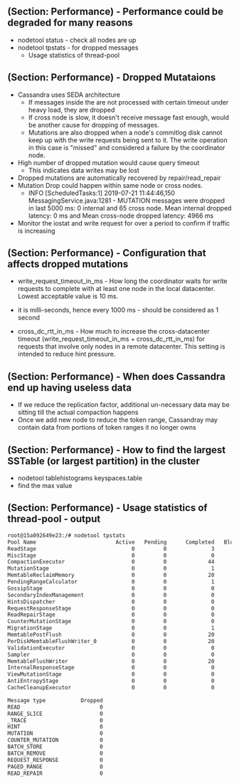 ## (Section: Performance) -  Performance could be degraded for many reasons

* nodetool status  - check all nodes are up
* nodetool tpstats - for dropped messages
  * Usage statistics of thread-pool

## (Section: Performance) -  Dropped Mutataions

* Cassandra uses SEDA architecture
  * If messages inside the are not processed with certain timeout under heavy load, they are dropped
  * If cross node is slow, it doesn't receive message fast enough, would be another cause for dropping of messages.
  * Mutations are also dropped when a node's commitlog disk cannot keep up with the write requests being sent to it. The write operation in this case is "missed" and considered a failure by the coordinator node.
* High number of dropped mutation would cause query timeout
  * This indicates data writes may be lost
* Dropped mutations are automatically recovered by repair/read_repair
* Mutation Drop could happen within same node or cross nodes.
   * INFO  [ScheduledTasks:1] 2019-07-21 11:44:46,150  MessagingService.java:1281 - MUTATION messages were dropped in last 5000 ms: 0 internal and 65 cross node. Mean internal dropped latency: 0 ms and Mean cross-node dropped latency: 4966 ms
* Monitor the iostat and write request for over a period to confirm if traffic is increasing

## (Section: Performance) -  Configuration that affects dropped mutations

* write_request_timeout_in_ms - How long the coordinator waits for write requests to complete with at least one node in the local datacenter. Lowest acceptable value is 10 ms.
* it is milli-seconds, hence every 1000 ms - should be considered as 1 second

* cross_dc_rtt_in_ms - How much to increase the cross-datacenter timeout (write_request_timeout_in_ms + cross_dc_rtt_in_ms) for requests that involve only nodes in a remote datacenter. This setting is intended to reduce hint pressure.

## (Section: Performance) -  When does Cassandra end up having useless data

* If we reduce the replication factor, additional un-necessary data may be sitting till the actual compaction happens
* Once we add new node to reduce the token range, Cassandray may contain data from portions of token ranges it no longer owns

## (Section: Performance) -  How to find the largest SSTable (or largest partition) in the cluster

* nodetool tablehistograms keyspaces.table
* find the max value


## (Section: Performance) -  Usage statistics of thread-pool - output

```txt
root@15a092649e23:/# nodetool tpstats
Pool Name                         Active   Pending      Completed   Blocked  All time blocked
ReadStage                              0         0              3         0                 0
MiscStage                              0         0              0         0                 0
CompactionExecutor                     0         0             44         0                 0
MutationStage                          0         0              1         0                 0
MemtableReclaimMemory                  0         0             20         0                 0
PendingRangeCalculator                 0         0              1         0                 0
GossipStage                            0         0              0         0                 0
SecondaryIndexManagement               0         0              0         0                 0
HintsDispatcher                        0         0              0         0                 0
RequestResponseStage                   0         0              0         0                 0
ReadRepairStage                        0         0              0         0                 0
CounterMutationStage                   0         0              0         0                 0
MigrationStage                         0         0              1         0                 0
MemtablePostFlush                      0         0             20         0                 0
PerDiskMemtableFlushWriter_0           0         0             20         0                 0
ValidationExecutor                     0         0              0         0                 0
Sampler                                0         0              0         0                 0
MemtableFlushWriter                    0         0             20         0                 0
InternalResponseStage                  0         0              0         0                 0
ViewMutationStage                      0         0              0         0                 0
AntiEntropyStage                       0         0              0         0                 0
CacheCleanupExecutor                   0         0              0         0                 0

Message type           Dropped
READ                         0
RANGE_SLICE                  0
_TRACE                       0
HINT                         0
MUTATION                     0
COUNTER_MUTATION             0
BATCH_STORE                  0
BATCH_REMOVE                 0
REQUEST_RESPONSE             0
PAGED_RANGE                  0
READ_REPAIR                  0
```